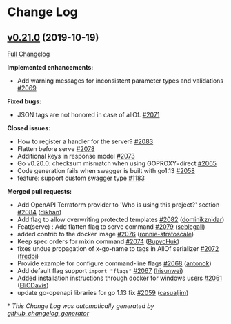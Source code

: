 # Change Log

## [v0.21.0](https://github.com/babbage88/go-swagger/tree/v0.21.0) (2019-10-19)

[Full Changelog](https://github.com/babbage88/go-swagger/compare/v0.20.1...v0.21.0)

**Implemented enhancements:**

- Add warning messages for inconsistent parameter types and validations [\#2069](https://github.com/babbage88/go-swagger/issues/2069)

**Fixed bugs:**

- JSON tags are not honored in case of allOf. [\#2071](https://github.com/babbage88/go-swagger/issues/2071)

**Closed issues:**

- How to register a handler for the server? [\#2083](https://github.com/babbage88/go-swagger/issues/2083)
- Flatten before serve [\#2078](https://github.com/babbage88/go-swagger/issues/2078)
- Additional keys in response model [\#2073](https://github.com/babbage88/go-swagger/issues/2073)
- Go v0.20.0: checksum mismatch when using GOPROXY=direct [\#2065](https://github.com/babbage88/go-swagger/issues/2065)
- Code generation fails when swagger is built with go1.13 [\#2058](https://github.com/babbage88/go-swagger/issues/2058)
- feature: support custom swagger type [\#1183](https://github.com/babbage88/go-swagger/issues/1183)

**Merged pull requests:**

- Add OpenAPI Terraform provider to 'Who is using this project?' section [\#2084](https://github.com/babbage88/go-swagger/pull/2084) ([dikhan](https://github.com/dikhan))
- Add flag to allow overwriting protected templates [\#2082](https://github.com/babbage88/go-swagger/pull/2082) ([dominikznidar](https://github.com/dominikznidar))
- Feat\(serve\) : Add flatten flag to serve command [\#2079](https://github.com/babbage88/go-swagger/pull/2079) ([seblegall](https://github.com/seblegall))
- added contrib to the docker image [\#2076](https://github.com/babbage88/go-swagger/pull/2076) ([ronnie-stratoscale](https://github.com/ronnie-stratoscale))
- Keep spec orders for mixin command [\#2074](https://github.com/babbage88/go-swagger/pull/2074) ([BupycHuk](https://github.com/BupycHuk))
- fixes undue propagation of x-go-name to tags in AllOf serializer [\#2072](https://github.com/babbage88/go-swagger/pull/2072) ([fredbi](https://github.com/fredbi))
- Provide example for configure command-line flags [\#2068](https://github.com/babbage88/go-swagger/pull/2068) ([antonok](https://github.com/antonok))
- Add default flag support  `import "flags"` [\#2067](https://github.com/babbage88/go-swagger/pull/2067) ([hisunwei](https://github.com/hisunwei))
- Added installation instructions through docker for windows users [\#2061](https://github.com/babbage88/go-swagger/pull/2061) ([EliCDavis](https://github.com/EliCDavis))
- update go-openapi libraries for go 1.13 fix [\#2059](https://github.com/babbage88/go-swagger/pull/2059) ([casualjim](https://github.com/casualjim))



\* *This Change Log was automatically generated by [github_changelog_generator](https://github.com/skywinder/Github-Changelog-Generator)*
